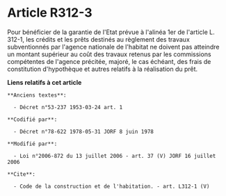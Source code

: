 # Article R312-3

Pour bénéficier de la garantie de l'Etat prévue à l'alinéa 1er de l'article L. 312-1, les crédits et les prêts destinés au
règlement des travaux subventionnés par l'agence nationale de l'habitat ne doivent pas atteindre un montant supérieur au coût
des travaux retenus par les commissions compétentes de l'agence précitée, majoré, le cas échéant, des frais de constitution
d'hypothèque et autres relatifs à la réalisation du prêt.

**Liens relatifs à cet article**

	**Anciens textes**:

	  - Décret n°53-237 1953-03-24 art. 1

	**Codifié par**:

	  - Décret n°78-622 1978-05-31 JORF 8 juin 1978

	**Modifié par**:

	  - Loi n°2006-872 du 13 juillet 2006 - art. 37 (V) JORF 16 juillet 2006

	**Cite**:

	  - Code de la construction et de l'habitation. - art. L312-1 (V)
